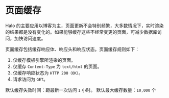 # 页面缓存

Halo 的主要应用以博客为主，页面更新不会特别频繁，大多数情况下，实时渲染的结果都是没有变化的。如果能够缓存这些不经常变更的页面，可减少数据库访问，加快访问速度。

页面缓存包括缓存响应体、响应头和响应状态。页面缓存规则如下：

1. 仅缓存模板引擎所渲染的页面。
2. 仅缓存 `Content-Type` 为 `text/html` 的页面。
3. 仅缓存响应状态为 `HTTP 200（OK）`。
4. 请求访问为 `GET`。

默认缓存失效时间：距最新一次访问 `1` 小时。 默认最大缓存数量：`10,000` 个
